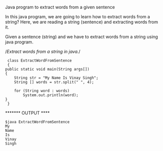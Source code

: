 Java program to extract words from a given sentence

In this java program, we are going to learn how to extract words from a string? Here, we are reading a string (sentence) and extracting words from it.

Given a sentence (string) and we have to extract words from a string using java program.


/*Extract words from a string in java.*/
    
     class ExtractWordFromSentence
     {
	public static void main(String args[])
	{
		String str = "My Name Is Vinay Singh";
		String [] words = str.split(" ", 4);

		for (String word : words)
			System.out.println(word);
	}
     }
 
 ******* OUTPUT ****
     	
	$java ExtractWordFromSentence
	My
	Name
	Is
	Vinay
	Singh

